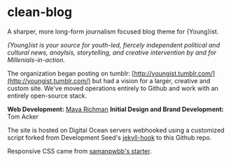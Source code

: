 clean-blog
==========

A sharper, more long-form journalism focused blog theme for {Young}ist.

_{Young}ist is your source for youth-led, fiercely independent political and cultural news, anaylsis, storytelling, and creative intervention by and for Millenials-in-action._

The organization began posting on tumblr: [http://youngist.tumblr.com/](http://youngist.tumblr.com/) but had a vision for a larger, creative and custom site. We've moved operations entirely to Github and work with an entirely open-source stack.

**Web Development:** [Maya Richman](https://github.com/mayarichman)
**Initial Design and Brand Development:** Tom Acker

The site is hosted on Digital Ocean servers webhooked using a customized script forked from Development Seed's [jekyll-hook](https://github.com/developmentseed/jekyll-hook) to this Github repo.

Responsive CSS came from [samanpwbb's starter](https://github.com/samanpwbb/fresh-start).
